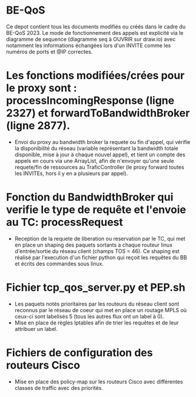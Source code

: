 # BE-QoS

Ce depot contient tous les documents modifiés ou créés dans le cadre du BE-QoS 2023. Le mode de fonctionnement des appels est explicité via le diagramme de sequence (diagramme seq à OUVRIR sur draw.io) avec notamment les informations échangées lors d'un INVITE comme les numéros de ports et @IP correctes.

# Les fonctions modifiées/crées pour le proxy sont : processIncomingResponse (ligne 2327) et forwardToBandwidthBroker (ligne 2877). 
- Envoi du proxy au bandwidth broker la requete ou fin d'appel, qui vérifie la disponibilité du réseau (variable représentant la bandwidth totale disponible, mise à jour à chaque nouvel appel), et tient un compte des appels en cours via une ArrayList, afin de n'envoyer qu'une seule requete/fin de ressources au TraficController (le proxy forward toutes les INVITEs, hors il y en a plusieurs par appel). 


# Fonction du BandwidthBroker qui verifie le type de requête et l'envoie au TC: processRequest
- Reception de la requete de liberation ou reservation par le TC, qui met en place un shaping des paquets sortants a chaque routeur linux d'entrée/sortie du réseau client (champs TOS = 46). Ce shaping est réalisé par l'execution d'un fichier python qui reçoit les requêtes du BB et écrits des commandes sous linux. 


# Fichier tcp_qos_server.py et PEP.sh
- Les paquets notés prioritaires par les routeurs du réseau client sont reconnus par le réseau de coeur qui met en place un routage MPLS où ceux-ci sont labelisés 5 (tous les autres flux ont un label à 0). 
- Mise en place de règles Iptables afin de trier les requêtes et de leur attribuer un label.


# Fichiers de configuration des routeurs Cisco
- Mise en place des policy-map sur les routeurs Cisco avec différentes classes de traffic avec des priorités.

